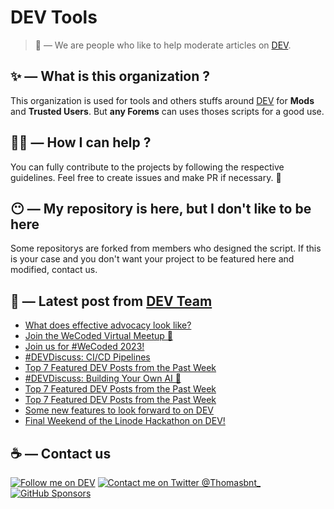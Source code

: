 # DEV Tools

> 🔧 — We are people who like to help moderate articles on [DEV](https://dev.to).

## ✨ — What is this organization ?

This organization is used for tools and others stuffs around [DEV](https://dev.to) for **Mods** and **Trusted Users**. But __any Forems__ can uses thoses scripts for a good use.


## 💪🏼 — How I can help ?

You can fully contribute to the projects by following the respective guidelines. Feel free to create issues and make PR if necessary. 🎉

## 😶 — My repository is here, but I don't like to be here

Some repositorys are forked from members who designed the script. If this is your case and you don't want your project to be featured here and modified, contact us.

## 📝 — Latest post from [DEV Team](https://dev.to/devteam)

<!-- BLOG-POST-LIST:START -->
- [What does effective advocacy look like?](https://dev.to/devteam/what-does-effective-advocacy-look-like-5cnh)
- [Join the WeCoded Virtual Meetup 🌟](https://dev.to/devteam/join-the-wecoded-virtual-meetup-on-310-j1l)
- [Join us for #WeCoded 2023!](https://dev.to/devteam/join-us-for-wecoded-2023-9cj)
- [#DEVDiscuss: CI/CD Pipelines](https://dev.to/devteam/devdiscuss-cicd-pipelines-47fh)
- [Top 7 Featured DEV Posts from the Past Week](https://dev.to/devteam/top-7-featured-dev-posts-from-the-past-week-4964)
- [#DEVDiscuss: Building Your Own AI 🤖](https://dev.to/devteam/devdiscuss-building-your-own-ai-26p0)
- [Top 7 Featured DEV Posts from the Past Week](https://dev.to/devteam/top-7-featured-dev-posts-from-the-past-week-4e99)
- [Top 7 Featured DEV Posts from the Past Week](https://dev.to/devteam/top-7-featured-dev-posts-from-the-past-week-4gh4)
- [Some new features to look forward to on DEV](https://dev.to/devteam/some-new-features-to-look-forward-to-on-dev-5jk)
- [Final Weekend of the Linode Hackathon on DEV!](https://dev.to/devteam/final-weekend-of-the-linode-hackathon-on-dev-392c)
<!-- BLOG-POST-LIST:END -->


## ☕ — Contact us

[![Follow me on DEV](https://img.shields.io/badge/dev.to-%2308090A.svg?&style=for-the-badge&logo=dev.to&logoColor=white&alt=devto)](https://dev.to/thomasbnt)
[![Contact me on Twitter @Thomasbnt_](https://img.shields.io/badge/Contact%20me%20on%20Twitter-%231DA1F2.svg?&style=for-the-badge&logo=twitter&logoColor=white&alt=twitter)](https://twitter.com/messages/1142357270-1142357270?text=Hello,%20I%20contact%20you%20from%20devtotools%20&recipient_id=1142357270) [![GitHub Sponsors](https://img.shields.io/badge/Sponsor%20me-%23EA54AE.svg?&style=for-the-badge&logo=github-sponsors&logoColor=white)](https://github.com/sponsors/thomasbnt)


